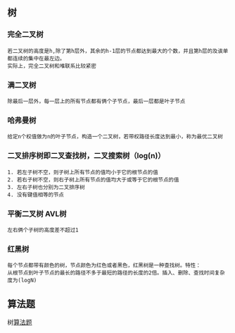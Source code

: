 ## 树
### 完全二叉树
    若二叉树的高度是h,除了第h层外，其余的h-1层的节点都达到最大的个数，并且第h层的及诶单都连续的集中在最左边。
    实际上，完全二叉树和堆联系比较紧密
### 满二叉树
    除最后一层外，每一层上的所有节点都有俩个子节点，最后一层都是叶子节点
### 哈弗曼树
    给定n个权值做为n的叶子节点，构造一个二叉树，若带权路径长度达到最小，称为最优二叉树
### 二叉排序树即二叉查找树，二叉搜索树（log(n)）
    1. 若左子树不空，则子树上所有节点的值均小于它的根节点的值
    2. 若右子树不空，则右子树上所有节点的值均大于或等于它的根节点的值
    3. 左右子树也分别为二叉排序树
    4. 没有键值相等的节点
### 平衡二叉树 AVL树
    左右俩个子树的高度差不超过1
    
### 红黑树
    每个节点都带有颜色的树，节点颜色为红色或者黑色，红黑树是一种查找树。特性：
    从根节点到叶子节点的最长的路径不多于最短的路径的长度的2倍。插入、删除、查找时间复杂度为(logN)

## 算法题
   树[算法题](https://juejin.im/post/5b8d64346fb9a01a1d4f99fa)
